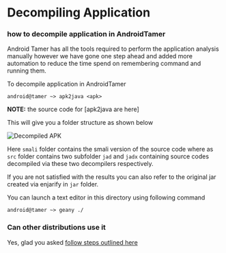 # Decompiling Application

### how to decompile application in AndroidTamer

Android Tamer has all the tools required to perform the application analysis manually however we have gone one step ahead and added more automation to reduce the time spend on remembering command and running them.

To decompile application in AndroidTamer

```android@tamer ~> apk2java <apk>```

__NOTE:__ the source code for [apk2java are here]

This will give you a folder structure as shown below

![Decompiled APK](/images/decompiled_apk.jpg)

Here ```smali``` folder contains the smali version of the source code
where as `src` folder contains two subfolder `jad` and `jadx` containing source codes decompiled via these two decompilers respectively.

If you are not satisfied with the results you can also refer to the original jar created via enjarify in `jar` folder.

You can launch a text editor in this directory using following command

```
android@tamer ~> geany ./
```

### Can other distributions use it

Yes, glad you asked [follow steps outlined here](repo_configure.md) 

